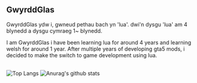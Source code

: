 ## GwyrddGlas 
GwyrddGlas ydw i, gwneud pethau bach yn 'lua'. dwi'n dysgu 'lua' am 4 blynedd a dysgu cymraeg 1~ blynedd.
<br>

I am GwyrddGlas i have been learning lua for around 4 years and learning welsh for around 1 year. After multiple years of developing  gta5 mods, i decided to make the switch to game development using lua.
<br>
<br>

![Top Langs](https://github-readme-stats.vercel.app/api/top-langs/?username=GwyrddGlas&layout=compact&theme=dracula)
![Anurag's github stats](https://github-readme-stats.vercel.app/api?username=GwyrddGlas&show_icons=true&theme=dracula)
